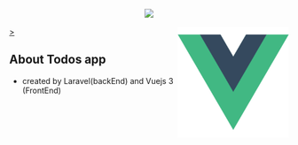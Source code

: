 <p align="center"><a href="https://laravel.com" target="_blank"><img src="https://raw.githubusercontent.com/laravel/art/master/logo-lockup/5%20SVG/2%20CMYK/1%20Full%20Color/laravel-logolockup-cmyk-red.svg" width="400"></a></p><p align="left"><a href="https://v3.vuejs.org/" target="_blank"><img align="right" alt="Vue" width="200" src="https://raw.githubusercontent.com/github/explore/80688e429a7d4ef2fca1e82350fe8e3517d3494d/topics/vue/vue.png" />
></a></p>



## About Todos app
- created by Laravel(backEnd) and Vuejs 3 (FrontEnd)
